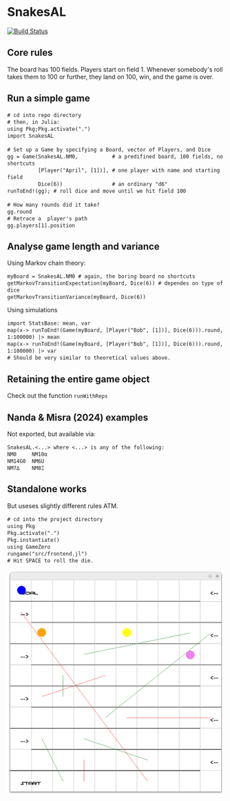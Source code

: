 # SnakesAL

[![Build Status](https://github.com/hannesbecher/SnakesAL.jl/actions/workflows/CI.yml/badge.svg?branch=main)](https://github.com/hannesbecher/SnakesAL.jl/actions/workflows/CI.yml?query=branch%3Amain)

## Core rules
The board has 100 fields. Players start on field 1. Whenever somebody's roll takes them to 100 or further, they land on 100, win, and the game is over.

## Run a simple game
```
# cd into repo directory
# then, in Julia:
using Pkg;Pkg.activate(".")
import SnakesAL

# Set up a Game by specifying a Board, vector of Players, and Dice
gg = Game(SnakesAL.NM0,           # a predifined board, 100 fields, no shortcuts
          [Player("April", [1])], # one player with name and starting field
          Dice(6))                # an ordinary "d6"
runToEnd!(gg); # roll dice and move until we hit field 100

# How many rounds did it take?
gg.round
# Retrace a  player's path
gg.players[1].position
```

## Analyse game length and variance
Using Markov chain theory:
```
myBoard = SnakesAL.NM0 # again, the boring board no shortcuts
getMarkovTransitionExpectation(myBoard, Dice(6)) # dependes on type of dice
getMarkovTransitionVariance(myBoard, Dice(6))
```

Using simulations
```
import StatsBase: mean, var
map(x-> runToEnd!(Game(myBoard, [Player("Bob", [1])], Dice(6))).round, 1:100000) |> mean
map(x-> runToEnd!(Game(myBoard, [Player("Bob", [1])], Dice(6))).round, 1:100000) |> var
# Should be very similar to theoretical values above.
```

## Retaining the entire game object
Check out the function `runWithReps`

## Nanda & Misra (2024) examples
Not exported, but available via:
```
SnakesAL.<...> where <...> is any of the following:
NM0     NM10α
NM14G0  NM6U
NM7∆    NM8Ξ
```

## Standalone works
But useses slightly different rules ATM.

```
# cd into the project directory
using Pkg
Pkg.activate(".")
Pkg.instantiate()
using GameZero
rungame("src/frontend.jl")
# Hit SPACE to roll the die.
```
![Game board for Snakes and Ladders with colored circles representing player pieces, diagonal lines indicating snakes and ladders, and grid lines forming the board layout; arrows and text labels are present along the left side, creating a playful and interactive atmosphere](img/snakes.png)

